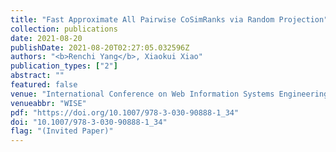 ```yaml
---
title: "Fast Approximate All Pairwise CoSimRanks via Random Projection"
collection: publications
date: 2021-08-20
publishDate: 2021-08-20T02:27:05.032596Z
authors: "<b>Renchi Yang</b>, Xiaokui Xiao"
publication_types: ["2"]
abstract: ""
featured: false
venue: "International Conference on Web Information Systems Engineering"
venueabbr: "WISE"
pdf: "https://doi.org/10.1007/978-3-030-90888-1_34"
doi: "10.1007/978-3-030-90888-1_34"
flag: "(Invited Paper)"
---
```

